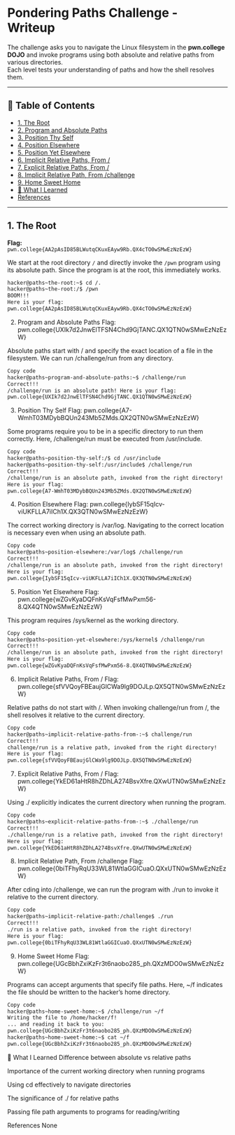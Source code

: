 # Pondering Paths Challenge - Writeup

The challenge asks you to navigate the Linux filesystem in the **pwn.college DOJO** and invoke programs using both absolute and relative paths from various directories.  
Each level tests your understanding of paths and how the shell resolves them.

---

## 📑 Table of Contents
- [1. The Root](#1-the-root)
- [2. Program and Absolute Paths](#2-program-and-absolute-paths)
- [3. Position Thy Self](#3-position-thy-self)
- [4. Position Elsewhere](#4-position-elsewhere)
- [5. Position Yet Elsewhere](#5-position-yet-elsewhere)
- [6. Implicit Relative Paths, From /](#6-implicit-relative-paths-from-)
- [7. Explicit Relative Paths, From /](#7-explicit-relative-paths-from-)
- [8. Implicit Relative Path, From /challenge](#8-implicit-relative-path-from-challenge)
- [9. Home Sweet Home](#9-home-sweet-home)
- [📌 What I Learned](#-what-i-learned)
- [References](#references)

---

## 1. The Root

**Flag:**  
`pwn.college{AA2pAsID85BLWutqCKuxEAyw9Rb.QX4cTO0wSMwEzNzEzW}`

We start at the root directory `/` and directly invoke the `/pwn` program using its absolute path. Since the program is at the root, this immediately works.

```bash
hacker@paths~the-root:~$ cd /.
hacker@paths~the-root:/$ /pwn
BOOM!!!
Here is your flag:
pwn.college{AA2pAsID85BLWutqCKuxEAyw9Rb.QX4cTO0wSMwEzNzEzW}
```
2. Program and Absolute Paths
Flag:
pwn.college{UXIk7d2JnwElTFSN4Chd9GjTANC.QX1QTN0wSMwEzNzEzW}

Absolute paths start with / and specify the exact location of a file in the filesystem. We can run /challenge/run from any directory.

```bash
Copy code
hacker@paths~program-and-absolute-paths:~$ /challenge/run
Correct!!!
/challenge/run is an absolute path! Here is your flag:
pwn.college{UXIk7d2JnwElTFSN4Chd9GjTANC.QX1QTN0wSMwEzNzEzW}
```
3. Position Thy Self
Flag:
pwn.college{A7-WmhT03MDybBQUn243Mb5ZMds.QX2QTN0wSMwEzNzEzW}

Some programs require you to be in a specific directory to run them correctly. Here, /challenge/run must be executed from /usr/include.

```bash
Copy code
hacker@paths~position-thy-self:/$ cd /usr/include
hacker@paths~position-thy-self:/usr/include$ /challenge/run
Correct!!!
/challenge/run is an absolute path, invoked from the right directory!
Here is your flag:
pwn.college{A7-WmhT03MDybBQUn243Mb5ZMds.QX2QTN0wSMwEzNzEzW}
```
4. Position Elsewhere
Flag:
pwn.college{IybSF15qIcv-viUKFLLA7iICh1X.QX3QTN0wSMwEzNzEzW}

The correct working directory is /var/log. Navigating to the correct location is necessary even when using an absolute path.

```bash
Copy code
hacker@paths~position-elsewhere:/var/log$ /challenge/run
Correct!!!
/challenge/run is an absolute path, invoked from the right directory!
Here is your flag:
pwn.college{IybSF15qIcv-viUKFLLA7iICh1X.QX3QTN0wSMwEzNzEzW}
```
5. Position Yet Elsewhere
Flag:
pwn.college{wZGvKyaDQFnKsVqFsfMwPxm56-8.QX4QTN0wSMwEzNzEzW}

This program requires /sys/kernel as the working directory.

```bash
Copy code
hacker@paths~position-yet-elsewhere:/sys/kernel$ /challenge/run
Correct!!!
/challenge/run is an absolute path, invoked from the right directory!
Here is your flag:
pwn.college{wZGvKyaDQFnKsVqFsfMwPxm56-8.QX4QTN0wSMwEzNzEzW}
```
6. Implicit Relative Paths, From /
Flag:
pwn.college{sfVVQoyFBEaujGlCWa9lg9DOJLp.QX5QTN0wSMwEzNzEzW}

Relative paths do not start with /. When invoking challenge/run from /, the shell resolves it relative to the current directory.

```bash
Copy code
hacker@paths~implicit-relative-paths-from-:~$ challenge/run
Correct!!!
challenge/run is a relative path, invoked from the right directory!
Here is your flag:
pwn.college{sfVVQoyFBEaujGlCWa9lg9DOJLp.QX5QTN0wSMwEzNzEzW}
```
7. Explicit Relative Paths, From /
Flag:
pwn.college{YkED61aHtR8hZDhLA274BsvXfre.QXwUTN0wSMwEzNzEzW}

Using ./ explicitly indicates the current directory when running the program.

```bash
Copy code
hacker@paths~explicit-relative-paths-from-:~$ ./challenge/run
Correct!!!
./challenge/run is a relative path, invoked from the right directory!
Here is your flag:
pwn.college{YkED61aHtR8hZDhLA274BsvXfre.QXwUTN0wSMwEzNzEzW}
```
8. Implicit Relative Path, From /challenge
Flag:
pwn.college{0biTFhyRqU33WL81WtlaGGICuaO.QXxUTN0wSMwEzNzEzW}

After cding into /challenge, we can run the program with ./run to invoke it relative to the current directory.

```bash
Copy code
hacker@paths~implicit-relative-path:/challenge$ ./run
Correct!!!
./run is a relative path, invoked from the right directory!
Here is your flag:
pwn.college{0biTFhyRqU33WL81WtlaGGICuaO.QXxUTN0wSMwEzNzEzW}
```
9. Home Sweet Home
Flag:
pwn.college{UGcBbhZxiKzFr3t6naobo285_ph.QXzMDO0wSMwEzNzEzW}

Programs can accept arguments that specify file paths. Here, ~/f indicates the file should be written to the hacker’s home directory.

```bash
Copy code
hacker@paths~home-sweet-home:~$ /challenge/run ~/f
Writing the file to /home/hacker/f!
... and reading it back to you:
pwn.college{UGcBbhZxiKzFr3t6naobo285_ph.QXzMDO0wSMwEzNzEzW}
hacker@paths~home-sweet-home:~$ cat ~/f
pwn.college{UGcBbhZxiKzFr3t6naobo285_ph.QXzMDO0wSMwEzNzEzW}
```
📌 What I Learned
Difference between absolute vs relative paths

Importance of the current working directory when running programs

Using cd effectively to navigate directories

The significance of ./ for relative paths

Passing file path arguments to programs for reading/writing

References
None
